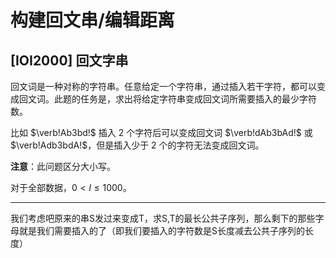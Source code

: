 # 构建回文串/编辑距离

## [IOI2000] 回文字串

回文词是一种对称的字符串。任意给定一个字符串，通过插入若干字符，都可以变成回文词。此题的任务是，求出将给定字符串变成回文词所需要插入的最少字符数。

比如 $\verb!Ab3bd!$ 插入 $2$ 个字符后可以变成回文词 $\verb!dAb3bAd!$ 或 $\verb!Adb3bdA!$，但是插入少于 $2$ 个的字符无法变成回文词。

**注意**：此问题区分大小写。

对于全部数据，$0<l\le 1000$。

---

我们考虑吧原来的串S发过来变成T，求S,T的最长公共子序列，那么剩下的那些字母就是我们需要插入的了（即我们要插入的字符数是S长度减去公共子序列的长度）

